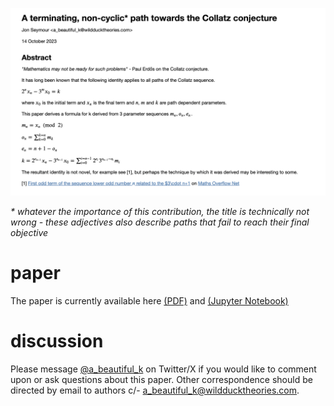![abstract](versions/paper-01/20231014T114301Z/abstract-01-20231014T114301Z.png)

_* whatever the importance of this contribution, the title is technically not wrong - these adjectives also describe paths that fail to reach their final objective_

# paper
The paper is currently available  here [(PDF)](versions/paper-01/20231014T114301Z/paper-01-20231014T114301Z.decrypted.pdf) and [(Jupyter Notebook)](versions/paper-01/20231014T114301Z/paper.ipynb)

# discussion

Please message [@a_beautiful_k](https://twitter.com/a_beautiful_k) on Twitter/X if you would like to comment upon or ask questions about this paper. Other correspondence should be directed by email to authors c/- a_beautiful_k@wildducktheories.com.
